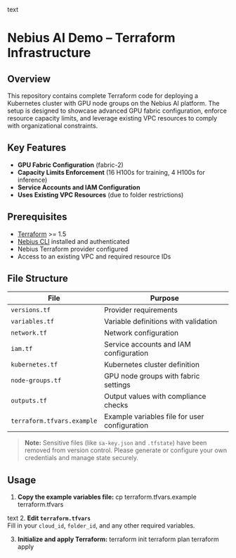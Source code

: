 text
# Nebius AI Demo – Terraform Infrastructure

## Overview

This repository contains complete Terraform code for deploying a Kubernetes cluster with GPU node groups on the Nebius AI platform. The setup is designed to showcase advanced GPU fabric configuration, enforce resource capacity limits, and leverage existing VPC resources to comply with organizational constraints.

## Key Features

-  **GPU Fabric Configuration** (fabric-2)
-  **Capacity Limits Enforcement** (16 H100s for training, 4 H100s for inference)
-  **Service Accounts and IAM Configuration**
- **Uses Existing VPC Resources** (due to folder restrictions)

## Prerequisites

- [Terraform](https://www.terraform.io/downloads.html) >= 1.5
- [Nebius CLI](https://cloud.nebius.ai/docs/cli/quickstart) installed and authenticated
- Nebius Terraform provider configured
- Access to an existing VPC and required resource IDs

## File Structure

| File                        | Purpose                                               |
|-----------------------------|-------------------------------------------------------|
| `versions.tf`               | Provider requirements                                 |
| `variables.tf`              | Variable definitions with validation                  |
| `network.tf`                | Network configuration                                 |
| `iam.tf`                    | Service accounts and IAM configuration                |
| `kubernetes.tf`             | Kubernetes cluster definition                         |
| `node-groups.tf`            | GPU node groups with fabric settings                  |
| `outputs.tf`                | Output values with compliance checks                  |
| `terraform.tfvars.example`  | Example variables file for user configuration         |

> **Note:** Sensitive files (like `sa-key.json` and `.tfstate`) have been removed from version control. Please generate or configure your own credentials and manage state securely.

## Usage

1. **Copy the example variables file:**
cp terraform.tfvars.example terraform.tfvars

text
2. **Edit `terraform.tfvars`**  
Fill in your `cloud_id`, `folder_id`, and any other required variables.

3. **Initialize and apply Terraform:**
terraform init
terraform plan
terraform apply

